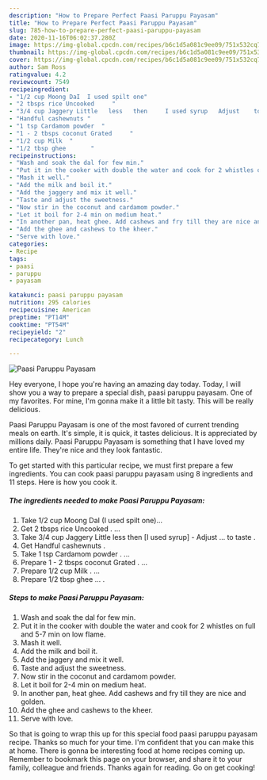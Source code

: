 ```yaml
---
description: "How to Prepare Perfect Paasi Paruppu Payasam"
title: "How to Prepare Perfect Paasi Paruppu Payasam"
slug: 785-how-to-prepare-perfect-paasi-paruppu-payasam
date: 2020-11-16T06:02:37.280Z
image: https://img-global.cpcdn.com/recipes/b6c1d5a081c9ee09/751x532cq70/paasi-paruppu-payasam-recipe-main-photo.jpg
thumbnail: https://img-global.cpcdn.com/recipes/b6c1d5a081c9ee09/751x532cq70/paasi-paruppu-payasam-recipe-main-photo.jpg
cover: https://img-global.cpcdn.com/recipes/b6c1d5a081c9ee09/751x532cq70/paasi-paruppu-payasam-recipe-main-photo.jpg
author: Sam Ross
ratingvalue: 4.2
reviewcount: 7549
recipeingredient:
- "1/2 cup Moong DaI  I used spilt one"
- "2 tbsps rice Uncooked     "
- "3/4 cup Jaggery Little   less   then     I used syrup   Adjust    to taste "
- "Handful cashewnuts "
- "1 tsp Cardamom powder  "
- "1 - 2 tbsps coconut Grated     "
- "1/2 cup Milk  "
- "1/2 tbsp ghee       "
recipeinstructions:
- "Wash and soak the dal for few min."
- "Put it in the cooker with double the water and cook for 2 whistles on full and 5-7 min on low flame."
- "Mash it well."
- "Add the milk and boil it."
- "Add the jaggery and mix it well."
- "Taste and adjust the sweetness."
- "Now stir in the coconut and cardamom powder."
- "Let it boil for 2-4 min on medium heat."
- "In another pan, heat ghee. Add cashews and fry till they are nice and golden."
- "Add the ghee and cashews to the kheer."
- "Serve with love."
categories:
- Recipe
tags:
- paasi
- paruppu
- payasam

katakunci: paasi paruppu payasam 
nutrition: 295 calories
recipecuisine: American
preptime: "PT14M"
cooktime: "PT54M"
recipeyield: "2"
recipecategory: Lunch

---
```



![Paasi Paruppu Payasam](https://img-global.cpcdn.com/recipes/b6c1d5a081c9ee09/751x532cq70/paasi-paruppu-payasam-recipe-main-photo.jpg)

Hey everyone, I hope you're having an amazing day today. Today, I will show you a way to prepare a special dish, paasi paruppu payasam. One of my favorites. For mine, I'm gonna make it a little bit tasty. This will be really delicious.

Paasi Paruppu Payasam is one of the most favored of current trending meals on earth. It's simple, it is quick, it tastes delicious. It is appreciated by millions daily. Paasi Paruppu Payasam is something that I have loved my entire life. They're nice and they look fantastic.




To get started with this particular recipe, we must first prepare a few ingredients. You can cook paasi paruppu payasam using 8 ingredients and 11 steps. Here is how you cook it.

<!--inarticleads1-->

##### The ingredients needed to make Paasi Paruppu Payasam:

1. Take 1/2 cup Moong DaI  (I used spilt one)...
1. Get 2 tbsps rice Uncooked    . ...
1. Take 3/4 cup Jaggery Little   less   then     [I used syrup] -  Adjust  ...  to taste .
1. Get Handful cashewnuts .
1. Take 1 tsp Cardamom powder . ...
1. Prepare 1 - 2 tbsps coconut Grated    . ...
1. Prepare 1/2 cup Milk . ...
1. Prepare 1/2 tbsp ghee ...      .




<!--inarticleads2-->

##### Steps to make Paasi Paruppu Payasam:

1. Wash and soak the dal for few min.
1. Put it in the cooker with double the water and cook for 2 whistles on full and 5-7 min on low flame.
1. Mash it well.
1. Add the milk and boil it.
1. Add the jaggery and mix it well.
1. Taste and adjust the sweetness.
1. Now stir in the coconut and cardamom powder.
1. Let it boil for 2-4 min on medium heat.
1. In another pan, heat ghee. Add cashews and fry till they are nice and golden.
1. Add the ghee and cashews to the kheer.
1. Serve with love.




So that is going to wrap this up for this special food paasi paruppu payasam recipe. Thanks so much for your time. I'm confident that you can make this at home. There is gonna be interesting food at home recipes coming up. Remember to bookmark this page on your browser, and share it to your family, colleague and friends. Thanks again for reading. Go on get cooking!
